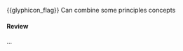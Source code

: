 <span id="prereqs"></span>

<span id="outcomes">{{glyphicon_flag}} Can combine some principles concepts</span>

<div id="title">

#### Review

</div>

<div id="body">

...

</div>

<div id="extras">

<include src="exercises.md" />

</div>